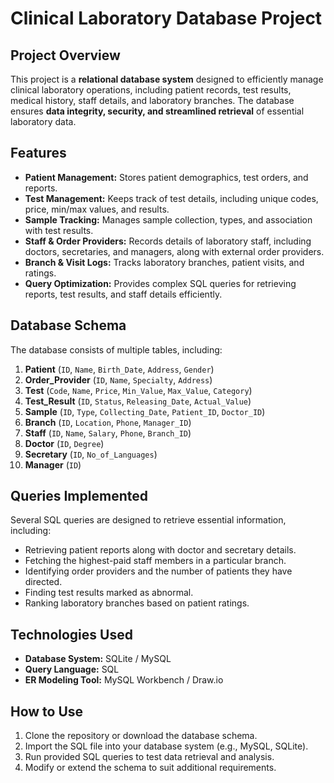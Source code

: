 # Clinical Laboratory Database Project

## Project Overview
This project is a **relational database system** designed to efficiently manage clinical laboratory operations, including patient records, test results, medical history, staff details, and laboratory branches. The database ensures **data integrity, security, and streamlined retrieval** of essential laboratory data.

## Features
- **Patient Management:** Stores patient demographics, test orders, and reports.
- **Test Management:** Keeps track of test details, including unique codes, price, min/max values, and results.
- **Sample Tracking:** Manages sample collection, types, and association with test results.
- **Staff & Order Providers:** Records details of laboratory staff, including doctors, secretaries, and managers, along with external order providers.
- **Branch & Visit Logs:** Tracks laboratory branches, patient visits, and ratings.
- **Query Optimization:** Provides complex SQL queries for retrieving reports, test results, and staff details efficiently.

## Database Schema
The database consists of multiple tables, including:
1. **Patient** (`ID`, `Name`, `Birth_Date`, `Address`, `Gender`)
2. **Order_Provider** (`ID`, `Name`, `Specialty`, `Address`)
3. **Test** (`Code`, `Name`, `Price`, `Min_Value`, `Max_Value`, `Category`)
4. **Test_Result** (`ID`, `Status`, `Releasing_Date`, `Actual_Value`)
5. **Sample** (`ID`, `Type`, `Collecting_Date`, `Patient_ID`, `Doctor_ID`)
6. **Branch** (`ID`, `Location`, `Phone`, `Manager_ID`)
7. **Staff** (`ID`, `Name`, `Salary`, `Phone`, `Branch_ID`)
8. **Doctor** (`ID`, `Degree`)
9. **Secretary** (`ID`, `No_of_Languages`)
10. **Manager** (`ID`)

## Queries Implemented
Several SQL queries are designed to retrieve essential information, including:
- Retrieving patient reports along with doctor and secretary details.
- Fetching the highest-paid staff members in a particular branch.
- Identifying order providers and the number of patients they have directed.
- Finding test results marked as abnormal.
- Ranking laboratory branches based on patient ratings.

## Technologies Used
- **Database System:** SQLite / MySQL
- **Query Language:** SQL
- **ER Modeling Tool:** MySQL Workbench / Draw.io

## How to Use
1. Clone the repository or download the database schema.
2. Import the SQL file into your database system (e.g., MySQL, SQLite).
3. Run provided SQL queries to test data retrieval and analysis.
4. Modify or extend the schema to suit additional requirements.
